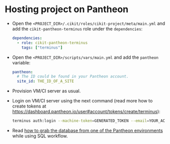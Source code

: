 # Hosting project on Pantheon

- Open the `<PROJECT_DIR>/.cikit/roles/cikit-project/meta/main.yml` and add the `cikit-pantheon-terminus` role under the `dependencies`:

  ```yaml
  dependencies:
    - role: cikit-pantheon-terminus
      tags: ["terminus"]
  ```

- Open the `<PROJECT_DIR>/scripts/vars/main.yml` and add the `pantheon` variable:

  ```yaml
  pantheon:
    # The ID could be found in your Pantheon account.
    site_id: THE_ID_OF_A_SITE
  ```

- Provision VM/CI server as usual.
- Login on VM/CI server using the next command (read more how to create tokens at https://dashboard.pantheon.io/user#account/tokens/create/terminus):

  ```bash
  terminus auth:login --machine-token=GENERATED_TOKEN --email=YOUR_ACCOUNT_EMAIL
  ```

- Read [how to grab the database from one of the Pantheon environments](../../mysql-import-strategies#pantheon) while using SQL workflow.
